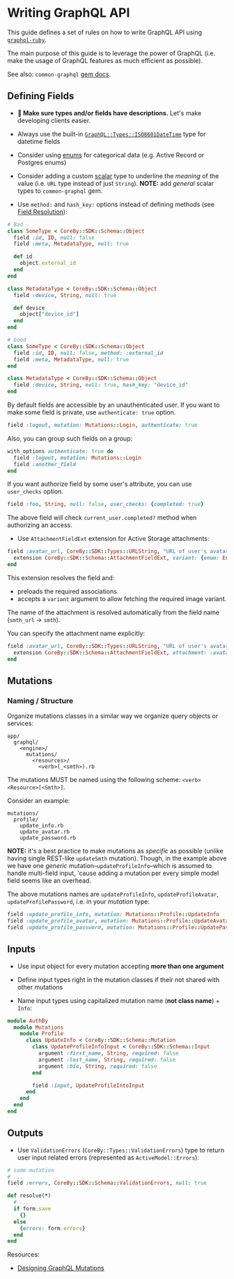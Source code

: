 # Writing GraphQL API

This guide defines a set of rules on how to write GraphQL API using [`graphql-ruby`](http://graphql-ruby.org).

The main purpose of this guide is to leverage the power of GraphQL (i.e. make the usage of
GraphQL features as much efficient as possible).

See also: `common-graphql` [gem docs](~gems/common-graphql/README.md).

## Defining Fields

- **📄  Make sure types and/or fields have descriptions.**
Let's make developing clients easier.

- Always use the built-in [`GraphQL::Types::ISO8601DateTime`](https://graphql-ruby.org/type_definitions/scalars) type for datetime fields

- Consider using [enums](https://graphql-ruby.org/type_definitions/enums.html) for categorical data
(e.g. Active Record or Postgres enums)

- Consider adding a custom [scalar](https://graphql-ruby.org/type_definitions/scalars.html#custom-scalars) type to underline the _meaning_ of the value (i.e. `URL` type instead of
just `String`). **NOTE:** add _general_ scalar types to `common-graphql` gem.

- Use `method:` and `hash_key:` options instead of defining methods (see [Field Resolution](https://graphql-ruby.org/fields/introduction#field-resolution)):

```ruby
# Bad
class SomeType < CoreBy::SDK::Schema::Object
  field :id, ID, null: false
  field :meta, MetadataType, null: true

  def id
    object.external_id
  end
end

class MetadataType < CoreBy::SDK::Schema::Object
  field :device, String, null: true

  def device
    object["device_id"]
  end
end

# Good
class SomeType < CoreBy::SDK::Schema::Object
  field :id, ID, null: false, method: :external_id
  field :meta, MetadataType, null: true
end

class MetadataType < CoreBy::SDK::Schema::Object
  field :device, String, null: true, hash_key: "device_id"
end
```

By default fields are accessible by an unauthenticated user. If you want to make some field is private, use `authenticate: true` option.

```ruby
field :logout, mutation: Mutations::Login, authenticate: true
```

Also, you can group such fields on a group:

```ruby
with_options authenticate: true do
  field :logout, mutation: Mutations::Login
  field :another_field
end
```

If you want authorize field by some user's attribute, you can use `user_checks` option.

```ruby
field :foo, String, null: false, user_checks: {completed: true}
```

The above field will check `current_user.completed?` method when authorizing an access.

- Use `AttachmentFieldExt` extension for Active Storage attachments:

```ruby
field :avatar_url, CoreBy::SDK::Types::URLString, "URL of user's avatar", null: true do
  extension CoreBy::SDK::Schema::AttachmentFieldExt, variant: {enum: Enums::AvatarVariant, required: true}
end
```

This extension resolves the field and:
- preloads the required associations
- accepts a `variant` argument to allow fetching the required image variant.

The name of the attachment is resolved automatically from the field name
(`smth_url` -> `smth`).

You can specify the attachment name explicitly:

```ruby
field :avatar_url, CoreBy::SDK::Types::URLString, "URL of user's avatar", null: true do
  extension CoreBy::SDK::Schema::AttachmentFieldExt, attachment: :avatar
end
```

## Mutations

### Naming / Structure

Organize mutations classes in a similar way we organize query objects or services:

```
app/
  graphql/
    <engine>/
      mutations/
        <resources>/
          <verb>(_<smth>).rb
```

The mutations MUST be named using the following scheme: `<verb><Resource>[<Smth>]`.

Consider an example:

```
mutations/
  profile/
    update_info.rb
    update_avatar.rb
    update_password.rb
```

**NOTE:** it's a best practice to make mutations as _specific_ as possible (unlike having single REST-like `updateSmth` mutation). Though, in the example above we have one _generic_ mutation–`updateProfileInfo`–which is assumed to handle multi-field input, 'cause adding a mutation per every simple model field seems like an overhead.

The above mutations names are `updateProfileInfo`, `updateProfileAvatar`, `updateProfilePassword`,
i.e. in your _mutation_ type:

```ruby
field :update_profile_info, mutation: Mutations::Profile::UpdateInfo
field :update_profile_avatar, mutation: Mutations::Profile::UpdateAvatar
field :update_profile_password, mutation: Mutations::Profile::UpdatePassword
```

## Inputs

- Use input object for every mutation accepting **more than one argument**

- Define input types right in the mutation classes if their not shared with other mutations

- Name input types using capitalized mutation name (**not class name**) + `Info`:

```ruby
module AuthBy
  module Mutations
    module Profile
      class UpdateInfo < CoreBy::SDK::Schema::Mutation
        class UpdateProfileInfoInput < CoreBy::SDK::Schema::Input
          argument :first_name, String, required: false
          argument :last_name, String, required: false
          argument :bio, String, required: false
        end

        field :input, UpdateProfileIntoInput
      end
    end
  end
end
```

## Outputs

- Use `ValidationErrors` (`CoreBy::Types::ValidationErrors`) type to return user input related errors (represented as `ActiveModel::Errors`):

```ruby
# some mutation
# ...
field :errors, CoreBy::SDK::Schema::ValidationErrors, null: true

def resolve(*)
  # ...
  if form.save
    {}
  else
    {errors: form.errors}
  end
end
```

Resources:
- [Designing GraphQL Mutations](https://blog.apollographql.com/designing-graphql-mutations-e09de826ed97)
